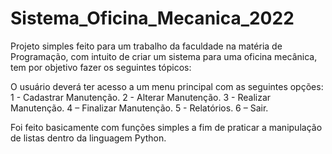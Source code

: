 # Sistema_Oficina_Mecanica_2022

Projeto simples feito para um trabalho da faculdade na matéria de Programação, com intuito de criar um sistema para uma oficina mecânica, tem por objetivo fazer os seguintes tópicos: 

O usuário deverá ter acesso a um menu principal com as seguintes opções:
1 - Cadastrar Manutenção. 
2 - Alterar Manutenção.
3 - Realizar Manutenção.
4 – Finalizar Manutenção.
5 - Relatórios. 
6 – Sair.

Foi feito basicamente com funções simples a fim de praticar a manipulação de listas dentro da linguagem Python.

